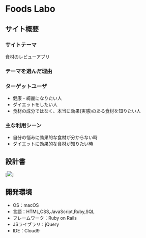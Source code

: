 # Foods Labo

## サイト概要
### サイトテーマ
食材のレビューアプリ

### テーマを選んだ理由


### ターゲットユーザ
- 健康・綺麗になりたい人
- ダイエットをしたい人
- 食材の成分ではなく、本当に効果(実感)のある食材を知りたい人

### 主な利用シーン
- 自分の悩みに効果的な食材が分からない時
- ダイエットに効果的な食材が知りたい時

## 設計書
[![](./foods_labo_ER図.drawio.png)]

## 開発環境
- OS：macOS
- 言語：HTML,CSS,JavaScript,Ruby,SQL
- フレームワーク：Ruby on Rails
- JSライブラリ：jQuery
- IDE：Cloud9